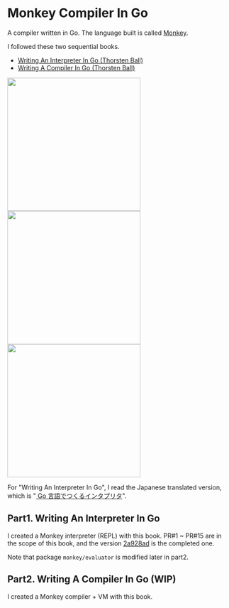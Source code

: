 # Monkey Compiler In Go

A compiler written in Go. The language built is called [Monkey](https://monkeylang.org/).

I followed these two sequential books.

- [Writing An Interpreter In Go (Thorsten Ball)](https://interpreterbook.com/)
- [Writing A Compiler In Go (Thorsten Ball)](https://compilerbook.com/)

<img src="https://user-images.githubusercontent.com/44487754/138540965-52b709f7-d4d1-4c96-81f0-ad3de144d041.png" height="300"><img src="https://user-images.githubusercontent.com/44487754/138540951-41167952-9f0d-49ff-8889-57daa7fba2d6.png" height="300"><img src="https://user-images.githubusercontent.com/44487754/138540981-d84fe021-86fd-41d3-8587-7070b101d769.png" height="300">

For "Writing An Interpreter In Go", I read the Japanese translated version, which is "[
Go 言語でつくるインタプリタ](https://www.oreilly.co.jp/books/9784873118222/)".

## Part1. Writing An Interpreter In Go

I created a Monkey interpreter (REPL) with this book.
PR#1 ~ PR#15 are in the scope of this book, and the version [2a928ad](https://github.com/kudojp/MonkeyInterpreter-Golang2021/commit/2a928adc2255b07605bea252dfc929a79115f171) is the completed one.

Note that package `monkey/evaluator` is modified later in part2.

## Part2. Writing A Compiler In Go (WIP)

I created a Monkey compiler + VM with this book.
